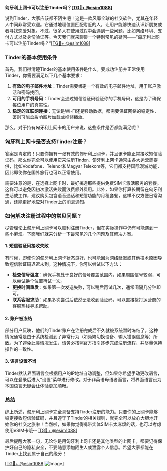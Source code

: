 **匈牙利上网卡可以注册Tinder吗？[[TG💪+ @esim1088](https://t.me/s/esim1088)]**

说到Tinder，大家应该都不陌生吧！这是一款风靡全球的社交软件，尤其在年轻人中间非常受欢迎。它通过地理位置匹配附近的人，让用户能够快速认识新朋友或者寻找恋爱对象。不过，很多人在使用过程中会遇到一些问题，比如网络环境、支付方式以及身份验证等。今天我们就来聊聊一个特别常见的疑问——“匈牙利上网卡可以注册Tinder吗？”[[TG💪+ @esim1088](https://t.me/s/esim1088)]

### Tinder的基本使用条件

首先，我们得清楚Tinder的基本使用条件是什么。要成功注册并正常使用Tinder，你需要满足以下几个基本要求：

1. **有效的电子邮件地址**：Tinder需要绑定一个有效的电子邮件地址，用于账户激活和密码找回。
2. **可用的手机号码**：Tinder会通过短信验证码验证你的手机号码，这是为了确保每位用户的真实性。
3. **稳定的互联网连接**：无论是Wi-Fi还是移动数据，都需要保证网络的稳定性，否则可能会影响图片加载或视频播放。

那么，对于持有匈牙利上网卡的用户来说，这些条件是否都能满足呢？

### 匈牙利上网卡是否支持Tinder注册？

答案是肯定的！只要你拥有一张有效的匈牙利上网卡，并且该卡能正常接收短信验证码，那么你完全可以使用它来注册Tinder。匈牙利上网卡通常由各大运营商提供，比如Vodafone、Telenor和Magyar Telekom等，它们都支持国际漫游功能，因此即使你在国外旅行也可以正常使用。

需要注意的是，在选择上网卡时，最好挑选那些提供免费SIM卡激活服务的套餐。这样可以避免因初次激活失败而浪费额外费用。此外，如果你打算长期留在匈牙利生活或工作，建议购买包含语音通话和短信功能的月租套餐，这样不仅方便日常沟通，还能更好地应对Tinder上的消息通知。

### 如何解决注册过程中的常见问题？

尽管理论上匈牙利上网卡可以顺利注册Tinder，但在实际操作中仍有可能遇到一些小麻烦。下面我们就来分析一下最常见的几个问题及其解决方案。

#### 1. 短信验证码接收失败

有时候，即使你的匈牙利上网卡状态良好，也可能因为网络延迟或其他技术原因导致短信验证码迟迟未到。这种情况下，你可以尝试以下方法：

- **检查信号强度**：确保手机处于良好的信号覆盖范围内，如果周围信号较弱，可以尝试换个位置再试一次。
- **更换时间重发**：如果第一次发送失败，可以稍后再试几次，通常间隔几分钟即可。
- **联系客服求助**：如果多次尝试后依然无法收到验证码，可以直接拨打运营商的客服热线寻求帮助。

#### 2. 账户被冻结

部分用户反映，他们的Tinder账户在注册完成后不久就被系统暂时冻结了。这种情况通常是由于系统检测到了异常行为（如频繁切换设备、输入错误信息等）所致。为了避免此类情况发生，请务必按照官方指引逐步完成注册流程，并尽量保持操作的一致性。

#### 3. 语言设置不当

Tinder默认界面语言会根据用户的IP地址自动调整，但如果你希望手动更改语言，可以在登录后进入“设置”菜单进行修改。对于非英语母语者而言，将界面语言设为本国语言无疑会让体验更加顺畅。

### 总结

综上所述，匈牙利上网卡完全具备支持Tinder注册的能力。只要你的上网卡能够稳定接收短信验证码，并且遵守了Tinder的相关规则，就完全可以放心大胆地开始你的社交之旅啦！当然啦，如果你觉得携带实体SIM卡太麻烦的话，也可以考虑使用eSIM卡哦～[[TG💪+ @esim1088](https://t.me/s/esim1088)]

最后提醒大家一句，无论你是用匈牙利上网卡还是其他类型的上网卡，都要记得保护好自己的隐私安全，不要随意添加陌生人或泄露个人信息。希望大家都能在Tinder上找到属于自己的缘分！

[[TG💪+ @esim1088](https://t.me/s/esim1088) ![Image](https://i.postimg.cc/4NQfJmqS/Snipaste-2025-05-13-00-14-12.png)]